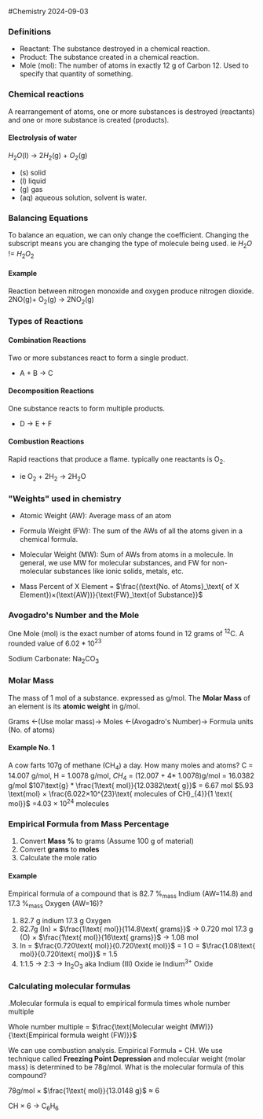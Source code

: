 #Chemistry 2024-09-03

### Definitions
* Reactant: The substance destroyed in a chemical reaction.
* Product: The substance created in a chemical reaction.
* Mole (mol): The number of atoms in exactly 12 g of Carbon 12. Used to specify that quantity of something.
### Chemical reactions
A rearrangement of atoms, one or more substances is destroyed (reactants) and one or more substance is created (products).

#### Electrolysis of water
$H_{2}O$(l) -> $2H_{2}$(g) + $O_{2}$(g)

* (s) solid
* (l) liquid
* (g) gas
* (aq) aqueous solution, solvent is water.

### Balancing Equations
To balance an equation, we can only change the coefficient. Changing the subscript means you are changing the type of molecule being used.
ie $H_{2}O$ != $H_{2}O_{2}$

#### Example
Reaction between nitrogen monoxide and  oxygen produce nitrogen dioxide.
2NO(g)+ O$_2$(g) -> 2NO$_2$(g) 

### Types of Reactions
#### Combination Reactions
Two or more substances react to form a single product.
- A + B -> C
#### Decomposition Reactions
One substance reacts to form multiple products.
- D -> E + F
#### Combustion Reactions
Rapid reactions that produce a flame. typically one reactants is O$_2$.
- ie $\text{O}_2$ + $\text{2H}_2$ -> $\text{2H}_{2}\text{O}$
### "Weights" used in chemistry
- Atomic Weight (AW): Average mass of an atom
- Formula Weight (FW): The sum of the AWs of all the atoms given in a chemical formula.
- Molecular Weight (MW): Sum of AWs from atoms in a molecule.
In general, we use MW for molecular substances, and FW for non-molecular substances like ionic solids, metals, etc.

- Mass Percent of X Element = $\frac{(\text{No. of Atoms}_\text{ of X Element})×(\text{AW})}{\text{FW}_\text{of Substance}}$ 
### Avogadro's Number and the Mole
One Mole (mol) is the exact number of atoms found in 12 grams of $^{12}\text{C}$. A rounded value of $\text{6.02} * \text{10}^{23}$


Sodium Carbonate: $\text{Na}_{2}\text{CO}_{3}$

### Molar Mass
The mass of 1 mol of a substance. expressed as g/mol.
The **Molar Mass** of an element is its **atomic weight** in g/mol.

Grams <-(Use molar mass)-> Moles <-(Avogadro's Number)-> Formula units (No. of atoms)

#### Example No. 1
A cow farts 107g of methane (CH$_4$) a day. How many moles and atoms?
C = 14.007 g/mol, H = 1.0078 g/mol, $CH_4$ = (12.007 + 4* 1.0078)g/mol = 16.0382 g/mol
$107\text{g} * \frac{1\text{ mol}}{12.0382\text{ g}}$ = 6.67 mol
$5.93 \text{mol} × \frac{6.022×10^{23}\text{ molecules of CH}_{4}}{1 \text{ mol}}$ =4.03 × 10$^{24}$ molecules

### Empirical Formula from Mass Percentage
1) Convert **Mass %** to grams (Assume 100 g of material)
2) Convert **grams** to **moles**
3) Calculate the mole ratio

#### Example
Empirical formula of a compound that is 82.7 %$_\text{mass}$ Indium (AW=114.8) and 17.3 %$_\text{mass}$ Oxygen (AW=16)?

1) 82.7 g indium
   17.3 g Oxygen
2) 82.7g (In) × $\frac{1\text{ mol}}{114.8\text{ grams}}$ -> 0.720 mol
   17.3 g (O) × $\frac{1\text{ mol}}{16\text{ grams}}$ -> 1.08 mol
3) In = $\frac{0.720\text{ mol}}{0.720\text{ mol}}$ = 1
   O =  $\frac{1.08\text{ mol}}{0.720\text{ mol}}$ = 1.5
4) 1:1.5 -> 2:3 -> In$_2$O$_3$ aka Indium (III) Oxide ie Indium$^{3+}$ Oxide

### Calculating molecular formulas
.Molecular formula is equal to empirical formula times
whole number multiple

Whole number multiple = $\frac{\text{Molecular weight (MW)}}{\text{Empirical formula weight (FW)}}$

We can use combustion analysis. Empirical Formula = CH. We use technique called **Freezing Point Depression** and molecular weight (molar mass) is determined to be 78g/mol. What is the molecular  formula of this compound?

78g/mol × $\frac{1\text{ mol}}{13.0148 g}$ ≈ 6

CH × 6 -> C$_6$H$_6$